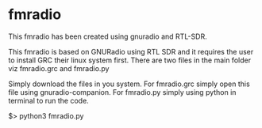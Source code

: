 # fmradio
This fmradio has been created using gnuradio and RTL-SDR.

This fmradio is based on GNURadio using RTL SDR and it requires the user to install GRC their linux system first.
There are two files in the main folder viz fmradio.grc and fmradio.py

Simply download the files in you system. For fmradio.grc simply open this file using gnuradio-companion.
For fmradio.py simply using python in terminal to run the code.

$> python3 fmradio.py




